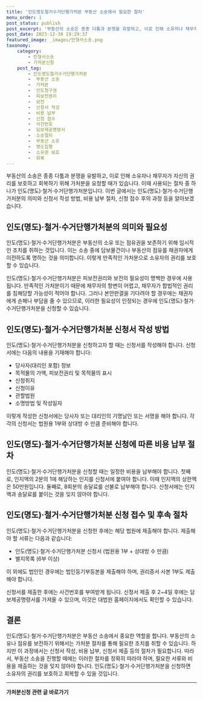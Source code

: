 ```yaml
---
title: '인도명도철거수거단행가처분 부동산 소송에서 필요한 절차'
menu_order: 1
post_status: publish
post_excerpt: '부동산의 소송은 종종 다툼과 분쟁을 유발하고, 이로 인해 소유자나 채무자가 자신의 권리를 보호하고 회복하기 위해 가처분을 요청할 때가 있습니다. 이때 사용되는 절차 중 하나가 인도 명도  철거 수거단행가처분입니다. 이번 글에서는 인도 명도  철거 수거단행가처분의 의미와 신청서 작성 방법, 비용 납부 절차, 신청 접수 후의 과정 등을 알아보겠습니다.'
post_date: 2023-12-30 19:29:37
featured_image: _images/민형사소송.png
taxonomy:
    category:
        - 민형사소송
        - 가처분신청
    post_tag:
        - 인도명도철거수거단행가처분
        -  부동산 소송
        -  가처분
        -  인도청구권
        -  피보전권리
        -  보전
        -  신청서 작성
        -  비용 납부
        -  신청 접수
        -  사건번호
        -  담보제공명령서
        -  소송절차
        -  부동산 소유
        -  명도집행
        -  소유권 보호
        -  회복
---
```



부동산의 소송은 종종 다툼과 분쟁을 유발하고, 이로 인해 소유자나 채무자가 자신의 권리를 보호하고 회복하기 위해 가처분을 요청할 때가 있습니다. 이때 사용되는 절차 중 하나가 인도(명도)·철거·수거단행가처분입니다. 이번 글에서는 인도(명도)·철거·수거단행가처분의 의미와 신청서 작성 방법, 비용 납부 절차, 신청 접수 후의 과정 등을 알아보겠습니다.

## 인도(명도)·철거·수거단행가처분의 의미와 필요성

인도(명도)·철거·수거단행가처분은 부동산의 소유 또는 점유권을 보존하기 위해 임시적인 조치를 취하는 것입니다. 이는 소송 중에 담보물건이나 부동산의 점유를 채권자에게 이전하도록 명하는 것을 의미합니다. 이렇게 만족적인 가처분으로 소유자의 권리를 보호할 수 있습니다.

인도(명도)·철거·수거단행가처분은 피보전권리와 보전의 필요성이 명백한 경우에 사용됩니다. 만족적인 가처분이기 때문에 채무자의 항변이 어렵고, 채무자가 합법적인 권리를 침해당할 가능성이 적어야 합니다. 그러나 본안판결을 기다려야 할 경우에는 채권자에게 손해나 부담을 줄 수 있으므로, 이러한 필요성이 인정되는 경우에 인도(명도)·철거·수거단행가처분을 신청할 수 있습니다.

## 인도(명도)·철거·수거단행가처분 신청서 작성 방법

인도(명도)·철거·수거단행가처분을 신청하고자 할 때는 신청서를 작성해야 합니다. 신청서에는 다음의 내용을 기재해야 합니다:
- 당사자(대리인 포함) 정보
- 목적물의 가액, 피보전권리 및 목적물의 표시
- 신청취지
- 신청이유
- 관할법원
- 소명방법 및 작성일자

이렇게 작성한 신청서에는 당사자 또는 대리인의 기명날인 또는 서명을 해야 합니다. 각각의 신청서는 법원용 1부와 상대방 수 만큼 준비해야 합니다.

## 인도(명도)·철거·수거단행가처분 신청에 따른 비용 납부 절차

인도(명도)·철거·수거단행가처분을 신청할 때는 일정한 비용을 납부해야 합니다. 첫째로, 인지액의 2분의 1에 해당하는 인지를 신청서에 붙여야 합니다. 이때 인지액의 상한액은 50만원입니다. 둘째로, 8회분의 송달료를 선불로 납부해야 합니다. 신청서에는 인지액과 송달료를 붙이는 것을 잊지 않아야 합니다.

## 인도(명도)·철거·수거단행가처분 신청 접수 및 후속 절차

인도(명도)·철거·수거단행가처분을 신청한 후에는 해당 법원에 제출해야 합니다. 제출해야 할 서류는 다음과 같습니다:
- 인도(명도)·철거·수거단행가처분 신청서 (법원용 1부 + 상대방 수 만큼)
- 별지목록 (6부 이상)

이 외에도 법인인 경우에는 법인등기부등본을 제출해야 하며, 권리증서 사본 1부도 제출해야 합니다.

신청서를 제출한 후에는 사건번호를 부여받게 됩니다. 신청서 제출 후 2~4일 후에는 담보제공명령서를 가져올 수 있으며, 이것은 대법원 홈페이지에서도 확인할 수 있습니다.

## 결론

인도(명도)·철거·수거단행가처분은 부동산 소송에서 중요한 역할을 합니다. 부동산의 소유나 점유를 보전하기 위해서는 가처분 절차를 통해 필요한 조치를 취할 수 있습니다. 하지만 이 과정에서는 신청서 작성, 비용 납부, 신청서 제출 등의 절차가 필요합니다. 따라서, 부동산 소송을 진행할 때에는 이러한 절차를 정확히 따라야 하며, 필요한 서류와 비용을 제출하는 것을 잊지 않아야 합니다. 인도(명도)·철거·수거단행가처분을 신청하면 소유자의 권리를 보호하고 회복할 수 있을 것입니다.
<!-- wp:separator -->
<hr class="wp-block-separator has-alpha-channel-opacity"/>
<!-- /wp:separator -->

<!-- wp:group {"backgroundColor":"base","layout":{"type":"constrained"}} -->
<div class="wp-block-group has-base-background-color has-background"><!-- wp:paragraph {"align":"center","fontSize":"medium"} -->
<p class="has-text-align-center has-large-font-size"><strong>가처분신청 관련 글 바로가기</strong></p>
<!-- /wp:paragraph -->


<!-- wp:latest-posts
{"categories":[{"id":14597,"count":19,"description":"","link":"https://uknowlaw.com/category/%ea%b0%80%ec%b2%98%eb%b6%84%ec%8b%a0%ec%b2%ad/","name":"가처분신청","slug":"가처분신청","taxonomy":"category","parent":0,"meta":[],"_links":{"self":[{"href":"https://uknowlaw.com/wp-json/wp/v2/categories/14597"}],"collection":[{"href":"https://uknowlaw.com/wp-json/wp/v2/categories"}],"about":[{"href":"https://uknowlaw.com/wp-json/wp/v2/taxonomies/category"}],"wp:post_type":[{"href":"https://uknowlaw.com/wp-json/wp/v2/posts?categories=14597"}],"curies":[{"name":"wp","href":"https://api.w.org/{rel}","templated":true}]}}],"postsToShow":100,"excerptLength":28,"postLayout":"grid","columns":2,"featuredImageAlign":"left","featuredImageSizeSlug":"large","fontSize":"small"} /--></div>
<!-- /wp:group -->